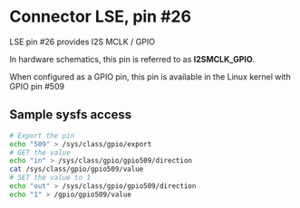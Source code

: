 # Connector LSE, pin #26

LSE pin #26 provides I2S MCLK / GPIO

In hardware schematics, this pin is referred to as **I2SMCLK_GPIO**.

When configured as a GPIO pin, this pin is available in the Linux kernel with GPIO pin #509

## Sample sysfs access
```bash
# Export the pin
echo "509" > /sys/class/gpio/export
# GET the value
echo "in" > /sys/class/gpio/gpio509/direction
cat /sys/class/gpio/gpio509/value
# SET the value to 1
echo "out" > /sys/class/gpio/gpio509/direction
echo "1" > /gpio/gpio509/value
```
